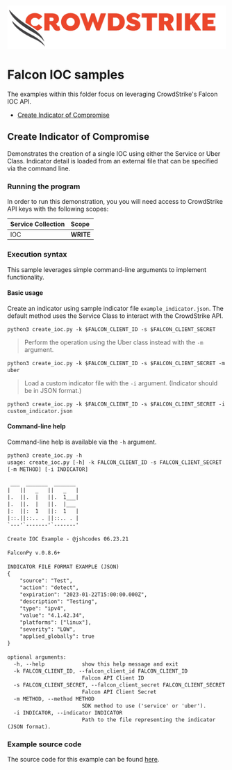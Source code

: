 ![CrowdStrike Falcon](https://raw.githubusercontent.com/CrowdStrike/falconpy/main/docs/asset/cs-logo.png)

# Falcon IOC samples
The examples within this folder focus on leveraging CrowdStrike's Falcon IOC API.

- [Create Indicator of Compromise](#create-indicator-of-compromise)

## Create Indicator of Compromise
Demonstrates the creation of a single IOC using either the Service or Uber Class. 
Indicator detail is loaded from an external file that can be specified via the command line.

### Running the program
In order to run this demonstration, you you will need access to CrowdStrike API keys with the following scopes:

| Service Collection | Scope |
| :---- | :---- |
| IOC | __WRITE__ |

### Execution syntax
This sample leverages simple command-line arguments to implement functionality.

#### Basic usage
Create an indicator using sample indicator file `example_indicator.json`. The default method uses the Service Class to interact with the CrowdStrike API.

```shell
python3 create_ioc.py -k $FALCON_CLIENT_ID -s $FALCON_CLIENT_SECRET
```

> Perform the operation using the Uber class instead with the `-m` argument.

```shell
python3 create_ioc.py -k $FALCON_CLIENT_ID -s $FALCON_CLIENT_SECRET -m uber
```

> Load a custom indicator file with the `-i` argument. (Indicator should be in JSON format.)

```shell
python3 create_ioc.py -k $FALCON_CLIENT_ID -s $FALCON_CLIENT_SECRET -i custom_indicator.json
```

#### Command-line help
Command-line help is available via the `-h` argument.

```shell
python3 create_ioc.py -h
usage: create_ioc.py [-h] -k FALCON_CLIENT_ID -s FALCON_CLIENT_SECRET [-m METHOD] [-i INDICATOR]

 ___  _______  _______
|   ||   _   ||   _   |
|.  ||.  |   ||.  1___|
|.  ||.  |   ||.  |___
|:  ||:  1   ||:  1   |
|::.||::.. . ||::.. . |
`---'`-------'`-------'

Create IOC Example - @jshcodes 06.23.21

FalconPy v.0.8.6+

INDICATOR FILE FORMAT EXAMPLE (JSON)
{
    "source": "Test",
    "action": "detect",
    "expiration": "2023-01-22T15:00:00.000Z",
    "description": "Testing",
    "type": "ipv4",
    "value": "4.1.42.34",
    "platforms": ["linux"],
    "severity": "LOW",
    "applied_globally": true
}

optional arguments:
  -h, --help            show this help message and exit
  -k FALCON_CLIENT_ID, --falcon_client_id FALCON_CLIENT_ID
                        Falcon API Client ID
  -s FALCON_CLIENT_SECRET, --falcon_client_secret FALCON_CLIENT_SECRET
                        Falcon API Client Secret
  -m METHOD, --method METHOD
                        SDK method to use ('service' or 'uber').
  -i INDICATOR, --indicator INDICATOR
                        Path to the file representing the indicator (JSON format).
```

### Example source code
The source code for this example can be found [here](create_ioc.py).

